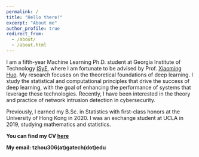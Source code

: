 ```yaml
---
permalink: /
title: "Hello there!"
excerpt: "About me"
author_profile: true
redirect_from: 
  - /about/
  - /about.html
---
```


I am a fifth-year Machine Learning Ph.D. student at Georgia Institute of Technology [ISyE](https://www.isye.gatech.edu/), where I am fortunate to be advised by Prof. [Xiaoming Huo](https://www.isye.gatech.edu/users/xiaoming-huo). My research focuses on the theoretical foundations of deep learning. I study the statistical and computational principles that drive the success of deep learning, with the goal of enhancing the performance of systems that leverage these technologies. Recently, I have been interested in the theory and practice of network intrusion detection in cybersecurity.

Previously, I earned my B.Sc. in Statistics with first-class honors at the University of Hong Kong in 2020. I was an exchange student at UCLA in 2019, studying mathematics and statistics. 

**You can find my CV [here](/_pages/CV.pdf)**

**My email: tzhou306(at)gatech(dot)edu** 

    
